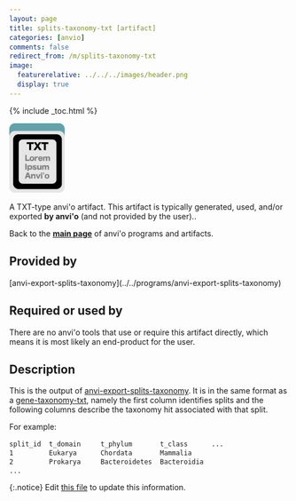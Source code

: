 ```yaml
---
layout: page
title: splits-taxonomy-txt [artifact]
categories: [anvio]
comments: false
redirect_from: /m/splits-taxonomy-txt
image:
  featurerelative: ../../../images/header.png
  display: true
---
```



{% include _toc.html %}


<img src="../../images/icons/TXT.png" alt="TXT" style="width:100px; border:none" />

A TXT-type anvi'o artifact. This artifact is typically generated, used, and/or exported **by anvi'o** (and not provided by the user)..

Back to the **[main page](../../)** of anvi'o programs and artifacts.

## Provided by


<p style="text-align: left" markdown="1"><span class="artifact-p">[anvi-export-splits-taxonomy](../../programs/anvi-export-splits-taxonomy)</span></p>


## Required or used by


There are no anvi'o tools that use or require this artifact directly, which means it is most likely an end-product for the user.


## Description

This is the output of <span class="artifact-n">[anvi-export-splits-taxonomy](/software/anvio/help/main/programs/anvi-export-splits-taxonomy)</span>. It is in the same format as a <span class="artifact-n">[gene-taxonomy-txt](/software/anvio/help/main/artifacts/gene-taxonomy-txt)</span>, namely the first column identifies splits and the following columns describe the taxonomy hit associated with that split. 

For example:

    split_id  t_domain     t_phylum       t_class      ...
    1         Eukarya      Chordata       Mammalia
    2         Prokarya     Bacteroidetes  Bacteroidia
    ...



{:.notice}
Edit [this file](https://github.com/merenlab/anvio/tree/master/anvio/docs/artifacts/splits-taxonomy-txt.md) to update this information.

